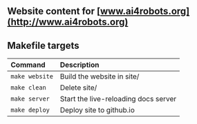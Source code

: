 ## Website content for [www.ai4robots.org](http://www.ai4robots.org)

## Makefile targets

| Command               | Description                                  |
|:----------------------|:---------------------------------------------|
| `make website`        | Build the website in site/                   |
| `make clean`          | Delete site/                                 |
| `make server`         | Start the live-reloading docs server         |
| `make deploy`         | Deploy site to github.io                     |

